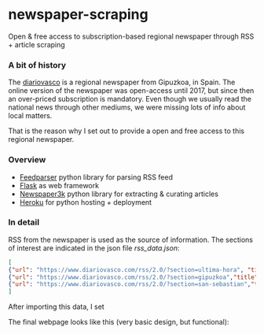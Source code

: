 # newspaper-scraping

Open & free access to subscription-based regional newspaper through RSS + article scraping


### A bit of history

The [diariovasco](https://www.diariovasco.com/) is a regional newspaper from Gipuzkoa, in Spain.
The online version of the newspaper was open-access until 2017, but since then an over-priced subscription is mandatory. Even though we usually read the national news through other mediums, we were missing lots of info about local matters.

That is the reason why I set out to provide a open and free access to this regional newspaper.

### Overview

- [Feedparser](https://pythonhosted.org/feedparser/) python library for parsing RSS feed
- [Flask](http://flask.pocoo.org/) as web framework
- [Newspaper3k](https://newspaper.readthedocs.io/en/latest/) python library for extracting & curating articles
- [Heroku](https://www.heroku.com/) for python hosting + deployment

### In detail

RSS from the newspaper is used as the source of information. The sections of interest are indicated in the json file *rss_data.json*:
```json
[
{"url": "https://www.diariovasco.com/rss/2.0/?section=ultima-hora", "title":"Ultima Hora"},
{"url": "https://www.diariovasco.com/rss/2.0/?section=gipuzkoa","title":"Gipuzkoa"},
{"url": "https://www.diariovasco.com/rss/2.0/?section=san-sebastian","title":"San Sebastian"}
]
```

After importing this data, I set

The final webpage looks like this (very basic design, but functional):



